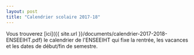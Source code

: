 ```yaml
---
layout: post
title: "Calendrier scolaire 2017-18"
---
```


Vous trouverez [ici]({{ site.url }}/documents/calendrier-2017-2018-ENSEEIHT.pdf) le calendrier de l'ENSEEIHT qui fixe la rentrée, les vacances et les dates de début/fin de semestre.
